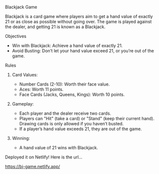 Blackjack Game


Blackjack is a card game where players aim to get a hand value of exactly 21 or as close as possible without going over. The game is played against the dealer, and getting 21 is known as a Blackjack.

Objectives
* Win with Blackjack: Achieve a hand value of exactly 21.
* Avoid Busting: Don’t let your hand value exceed 21, or you’re out of the game.

Rules
1. Card Values:
    * Number Cards (2-10): Worth their face value.
    * Aces: Worth 11 points.
    * Face Cards (Jacks, Queens, Kings): Worth 10 points.

2. Gameplay:
    * Each player and the dealer receive two cards.
    * Players can "Hit" (take a card) or "Stand" (keep their current hand). Drawing cards is only allowed if you haven’t busted.
    * If a player’s hand value exceeds 21, they are out of the game.

3. Winning:
    * A hand value of 21 wins with Blackjack.


Deployed it on Netlify! Here is the url...

https://bj-game.netlify.app/

